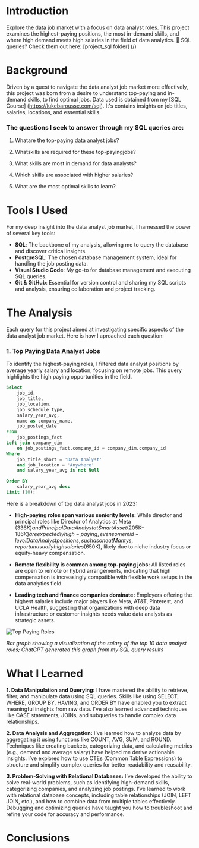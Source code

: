 # Introduction
Explore the data job market with a focus on data analyst roles. This project examines the highest-paying positions, the most in-demand skills, and where high demand meets high salaries in the field of data analytics.
🔎 SQL queries? Check them out here: [project_sql folder] (/)

# Background
Driven by a quest to navigate the data analyst job market more effectively, this project was born from a desire to understand top-paying and in-demand
skills, to find optimal jobs.
Data used is obtained from my [SQL Course] (https://lukebarousse.com/sql). It's contains insights on job titles, salaries, locations, and essential skills.

### The questions I seek to answer through my SQL queries are: 
1. Whatare the top-paying data analyst jobs?
   
3. Whatskills are required for these top-payingjobs?
   
5. What skills are most in demand for data analysts?
   
7. Which skills are associated with higher salaries?
   
9. What are the most optimal skills to learn?

# Tools I Used
For my deep insight into the data analyst job market, I harnessed the power of several key tools:

- **SQL**: The backbone of my analysis, allowing me to query the database and discover critical insights.
- **PostgreSQL**: The chosen database management system, ideal for handling the job posting data.
- **Visual Studio Code**: My go-to for database management and executing SQL queries.
- **Git & GitHub**: Essential for version control and sharing my SQL scripts and analysis, ensuring
  collaboration and project tracking.

# The Analysis
Each query for this project aimed at investigating specific aspects of the data analyst job market. Here is how I aproached each question: 
### 1. Top Paying Data Analyst Jobs
To identify the highest-paying roles, I filtered data analyst positions by average yearly salary and location, focusing on remote jobs. This query highlights the high paying opportunities in the field. 
```sql
Select
    job_id,
    job_title,
    job_location,
    job_schedule_type,
    salary_year_avg,
    name as company_name,
    job_posted_date 
From
    job_postings_fact
Left join company_dim
    on job_postings_fact.company_id = company_dim.company_id
Where
    job_title_short = 'Data Analyst'
    and job_location = 'Anywhere'
    and salary_year_avg is not Null

Order BY
    salary_year_avg desc
Limit (10);
```

Here is a breakdown of top data analyst jobs in 2023:
- **High-paying roles span various seniority levels:** While director and principal roles like Director of Analytics at Meta ($336K) and Principal Data Analyst at SmartAsset ($205K–$186K) are expectedly high-paying, even some mid-level Data Analyst positions, such as one at Mantys, report unusually high salaries ($650K), likely due to niche industry focus or equity-heavy compensation.

- **Remote flexibility is common among top-paying jobs:** All listed roles are open to remote or hybrid arrangements, indicating that high compensation is increasingly compatible with flexible work setups in the data analytics field.

- **Leading tech and finance companies dominate:** Employers offering the highest salaries include major players like Meta, AT&T, Pinterest, and UCLA Health, suggesting that organizations with deep data infrastructure or customer insights needs value data analysts as strategic assets.


![Top Paying Roles](https://github.com/user-attachments/assets/cd6c94e1-d163-49ea-b6e0-078689eb2455)

*Bar graph showing a visualization of the salary of the top 10 data analyst roles; ChatGPT generated this graph from my SQL query results*

# What I Learned

**1. Data Manipulation and Querying:**
I have mastered the ability to retrieve, filter, and manipulate data using SQL queries.
Skills like using SELECT, WHERE, GROUP BY, HAVING, and ORDER BY have enabled you to extract meaningful insights from raw data.
I've also learned advanced techniques like CASE statements, JOINs, and subqueries to handle complex data relationships.

**2. Data Analysis and Aggregation:**
I've learned how to analyze data by aggregating it using functions like COUNT, AVG, SUM, and ROUND.
Techniques like creating buckets, categorizing data, and calculating metrics (e.g., demand and average salary) have helped me derive actionable insights.
I’ve explored how to use CTEs (Common Table Expressions) to structure and simplify complex queries for better readability and reusability.

**3. Problem-Solving with Relational Databases:**
I’ve developed the ability to solve real-world problems, such as identifying high-demand skills, categorizing companies, and analyzing job postings.
I’ve learned to work with relational database concepts, including table relationships (JOIN, LEFT JOIN, etc.), and how to combine data from multiple tables effectively.
Debugging and optimizing queries have taught you how to troubleshoot and refine your code for accuracy and performance.

# Conclusions
